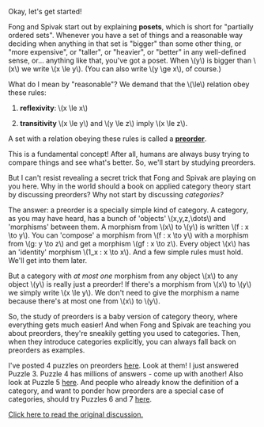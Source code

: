 Okay, let's get started!

Fong and Spivak start out by explaining **posets**, which is short for
"partially ordered sets".  Whenever you have a set of things and a
reasonable way deciding when anything in that set is "bigger" than
some other thing, or "more expensive", or "taller", or "heavier", or
"better" in any well-defined sense, or... anything like that, you've
got a poset.  When \\(y\\) is bigger than \\(x\\) we write \\(x \le
y\\).  (You can also write \\(y \ge x\\), of course.)

What do I mean by "reasonable"?  We demand that the \\(\le\\) relation
obey these rules:

1.  **reflexivity**: \\(x \le x\\)

2.  **transitivity** \\(x \le y\\) and \\(y \le z\\) imply \\(x \le
    z\\).

A set with a relation obeying these rules is called a
**[preorder](https://en.wikipedia.org/wiki/Preorder)**.

This is a fundamental concept!  After all, humans are always busy
trying to compare things and see what's better.  So, we'll start by
studying preorders.

But I can't resist revealing a secret trick that Fong and Spivak are
playing on you here.  Why in the world should a book on applied
category theory start by discussing preorders?  Why not start by
discussing _categories?_

The answer: a preorder is a specially simple kind of category.  A
category, as you may have heard, has a bunch of 'objects'
\\(x,y,z,\dots\\) and 'morphisms' between them.  A morphism from
\\(x\\) to \\(y\\) is written \\(f : x \to y\\).  You can 'compose' a
morphism from \\(f : x \to y\\) with a morphism from \\(g: y \to z\\)
and get a morphism \\(gf : x \to z\\).  Every object \\(x\\) has an
'identity' morphism \\(1_x : x \to x\\).  And a few simple rules must
hold.  We'll get into them later.

But a category with _at most one_ morphism from any object \\(x\\) to
any object \\(y\\) is really just a preorder!  If there's a morphism
from \\(x\\) to \\(y\\) we simply write \\(x \le y\\).  We don't need
to give the morphism a name because there's at most one from \\(x\\)
to \\(y\\).

So, the study of preorders is a baby version of category theory, where
everything gets much easier!  And when Fong and Spivak are teaching
you about preorders, they're sneakily getting you used to categories.
Then, when they introduce categories explicitly, you can always fall
back on preorders as examples.

I've posted 4 puzzles on preorders
[here](https://forum.azimuthproject.org/discussion/comment/15878/#Comment_15878).
Look at them!  I just answered Puzzle 3.  Puzzle 4 has millions of
answers - come up with another!  Also look at Puzzle 5
[here](https://forum.azimuthproject.org/discussion/comment/15954/#Comment_15954).
And people who already know the definition of a category, and want to
ponder how preorders are a special case of categories, should try
Puzzles 6 and 7
[here](https://forum.azimuthproject.org/discussion/comment/16077/#Comment_16077).

[Click here to read the original
discussion.](https://forum.azimuthproject.org/discussion/1812/lecture-3-chapter-1-posets/p1)
